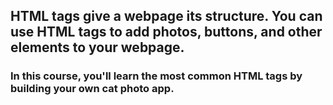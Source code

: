 ## HTML tags give a webpage its structure. You can use HTML tags to add photos, buttons, and other elements to your webpage.

### In this course, you'll learn the most common HTML tags by building your own cat photo app.

